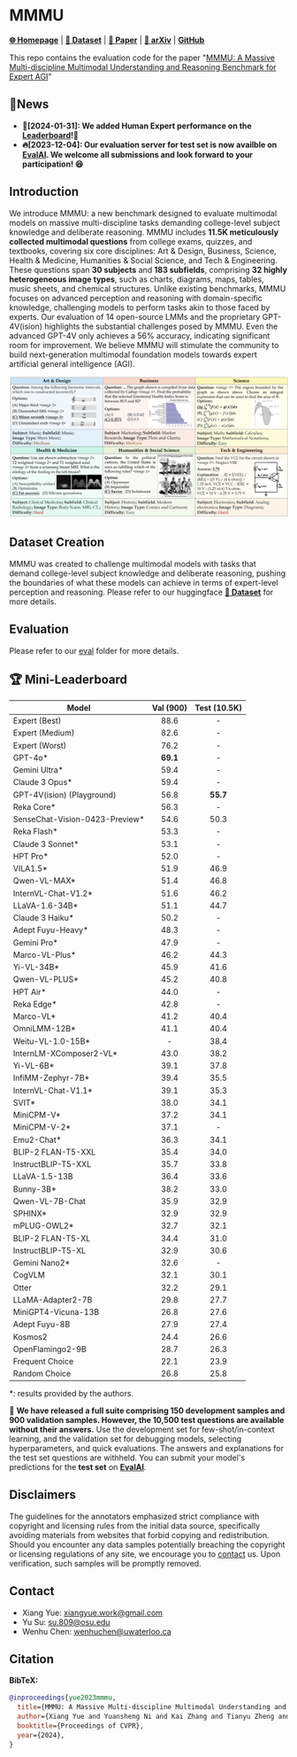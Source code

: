 # MMMU 

[**🌐 Homepage**](https://mmmu-benchmark.github.io/) | [**🤗 Dataset**](https://huggingface.co/datasets/MMMU/MMMU/) | [**🤗 Paper**](https://huggingface.co/papers/2311.16502) | [**📖 arXiv**](https://arxiv.org/pdf/2311.16502.pdf) | [**GitHub**](https://github.com/MMMU-Benchmark/MMMU)



This repo contains the evaluation code for the paper "[MMMU: A Massive Multi-discipline Multimodal Understanding and Reasoning Benchmark for Expert AGI](https://arxiv.org/pdf/2311.16502.pdf)"

## 🔔News

- **🚀[2024-01-31]: We added Human Expert performance on the [Leaderboard](https://mmmu-benchmark.github.io/#leaderboard)!🌟**
- **🔥[2023-12-04]: Our evaluation server for test set is now availble on [EvalAI](https://eval.ai/web/challenges/challenge-page/2179/overview). We welcome all submissions and look forward to your participation! 😆**

## Introduction
We introduce MMMU: a new benchmark designed to evaluate multimodal models on massive multi-discipline tasks demanding college-level subject knowledge and deliberate reasoning. MMMU includes **11.5K meticulously collected multimodal questions** from college exams, quizzes, and textbooks, covering six core disciplines: Art & Design, Business, Science, Health & Medicine, Humanities & Social Science, and Tech & Engineering. These questions span **30 subjects** and **183 subfields**, comprising **32 highly heterogeneous image types**, such as charts, diagrams, maps, tables, music sheets, and chemical structures. Unlike existing benchmarks, MMMU focuses on advanced perception and reasoning with domain-specific knowledge, challenging models to perform tasks akin to those faced by experts. Our evaluation of 14 open-source LMMs and the proprietary GPT-4V(ision) highlights the substantial challenges posed by MMMU. Even the advanced GPT-4V only achieves a 56% accuracy, indicating significant room for improvement. We believe MMMU will stimulate the community to build next-generation multimodal foundation models towards expert artificial general intelligence (AGI).

![Alt text](image.png)

## Dataset Creation

MMMU was created to challenge multimodal models with tasks that demand college-level subject knowledge and deliberate reasoning, pushing the boundaries of what these models can achieve in terms of expert-level perception and reasoning. Please refer to our huggingface [**🤗 Dataset**](https://huggingface.co/datasets/MMMU/MMMU/) for more details.

## Evaluation
Please refer to our [eval](eval)
 folder for more details.

## 🏆 Mini-Leaderboard
| Model                          | Val (900) | Test (10.5K) |
|--------------------------------|:---------:|:------------:|
| Expert (Best)                  |   88.6    |      -       |
| Expert (Medium)                |   82.6    |      -       |
| Expert (Worst)                 |   76.2    |      -       |
| GPT-4o*                        | **69.1**  |      -       |
| Gemini Ultra*                  |   59.4    |      -       |
| Claude 3 Opus*                 |   59.4    |      -       |
| GPT-4V(ision) (Playground)     |   56.8    |   **55.7**   |
| Reka Core*                     |   56.3    |      -       |
| SenseChat-Vision-0423-Preview* |   54.6    |     50.3     |
| Reka Flash*                    |   53.3    |      -       |
| Claude 3 Sonnet*               |   53.1    |      -       |
| HPT Pro*                       |   52.0    |      -       |
| VILA1.5*                       |   51.9    |     46.9     |
| Qwen-VL-MAX*                   |   51.4    |     46.8     |
| InternVL-Chat-V1.2*            |   51.6    |     46.2     |
| LLaVA-1.6-34B*                 |   51.1    |     44.7     |
| Claude 3 Haiku*                |   50.2    |      -       |
| Adept Fuyu-Heavy*              |   48.3    |      -       |
| Gemini Pro*                    |   47.9    |      -       |
| Marco-VL-Plus*                 |   46.2    |     44.3     |
| Yi-VL-34B*                     |   45.9    |     41.6     |
| Qwen-VL-PLUS*                  |   45.2    |     40.8     |
| HPT Air*                       |   44.0    |      -       |
| Reka Edge*                     |   42.8    |      -       |
| Marco-VL*                      |   41.2    |     40.4     |
| OmniLMM-12B*                   |   41.1    |     40.4     |
| Weitu-VL-1.0-15B*              |     -     |     38.4     |
| InternLM-XComposer2-VL*        |   43.0    |     38.2     |
| Yi-VL-6B*                      |   39.1    |     37.8     |
| InfiMM-Zephyr-7B*              |   39.4    |     35.5     |
| InternVL-Chat-V1.1*            |   39.1    |     35.3     |
| SVIT*                          |   38.0    |     34.1     |
| MiniCPM-V*                     |   37.2    |     34.1     |
| MiniCPM-V-2*                   |   37.1    |      -       |
| Emu2-Chat*                     |   36.3    |     34.1     |
| BLIP-2 FLAN-T5-XXL             |   35.4    |     34.0     |
| InstructBLIP-T5-XXL            |   35.7    |     33.8     |
| LLaVA-1.5-13B                  |   36.4    |     33.6     |
| Bunny-3B*                      |   38.2    |     33.0     |
| Qwen-VL-7B-Chat                |   35.9    |     32.9     |
| SPHINX*                        |   32.9    |     32.9     |
| mPLUG-OWL2*                    |   32.7    |     32.1     |
| BLIP-2 FLAN-T5-XL              |   34.4    |     31.0     |
| InstructBLIP-T5-XL             |   32.9    |     30.6     |
| Gemini Nano2*                  |   32.6    |      -       |
| CogVLM                         |   32.1    |     30.1     |
| Otter                          |   32.2    |     29.1     |
| LLaMA-Adapter2-7B              |   29.8    |     27.7     |
| MiniGPT4-Vicuna-13B            |   26.8    |     27.6     |
| Adept Fuyu-8B                  |   27.9    |     27.4     |
| Kosmos2                        |   24.4    |     26.6     |
| OpenFlamingo2-9B               |   28.7    |     26.3     |
| Frequent Choice                |   22.1    |     23.9     |
| Random Choice                  |   26.8    |     25.8     |

*: results provided by the authors.


🎯 **We have released a full suite comprising 150 development samples and 900 validation samples. However, the 10,500 test questions are available without their answers.** Use the development set for few-shot/in-context learning, and the validation set for debugging models, selecting hyperparameters, and quick evaluations. The answers and explanations for the test set questions are withheld. You can submit your model's predictions for the **test set** on **[EvalAI](https://eval.ai/web/challenges/challenge-page/2179/overview)**.

## Disclaimers
The guidelines for the annotators emphasized strict compliance with copyright and licensing rules from the initial data source, specifically avoiding materials from websites that forbid copying and redistribution. 
Should you encounter any data samples potentially breaching the copyright or licensing regulations of any site, we encourage you to [contact](#contact) us. Upon verification, such samples will be promptly removed.

## Contact
- Xiang Yue: xiangyue.work@gmail.com
- Yu Su: su.809@osu.edu
- Wenhu Chen: wenhuchen@uwaterloo.ca

## Citation

**BibTeX:**
```bibtex
@inproceedings{yue2023mmmu,
  title={MMMU: A Massive Multi-discipline Multimodal Understanding and Reasoning Benchmark for Expert AGI},
  author={Xiang Yue and Yuansheng Ni and Kai Zhang and Tianyu Zheng and Ruoqi Liu and Ge Zhang and Samuel Stevens and Dongfu Jiang and Weiming Ren and Yuxuan Sun and Cong Wei and Botao Yu and Ruibin Yuan and Renliang Sun and Ming Yin and Boyuan Zheng and Zhenzhu Yang and Yibo Liu and Wenhao Huang and Huan Sun and Yu Su and Wenhu Chen},
  booktitle={Proceedings of CVPR},
  year={2024},
}
```
